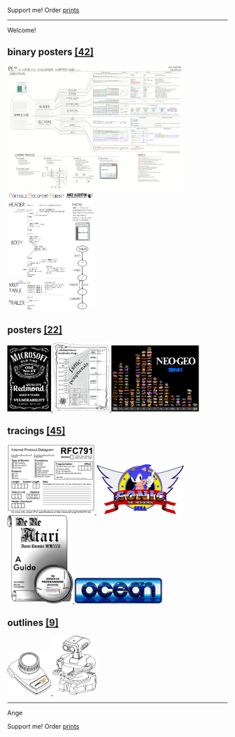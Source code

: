 Support me! Order [prints](http://prints.corkami.com/)

---
Welcome!

## binary posters <a href="binary/README.md">[42]
<img src="binary/PE101.png" width="400"><img src="binary/PDF.png" width="200"></a>

## posters <a href="posters/README.md">[22]
<img src="posters/MS067OldVuln.png" width="100"> <img src="posters/STM32F40xxx.png" width="130"> <img src="posters/NeoGeo.png" width="200"></a> 

## tracings <a href="tracing/README.md">[45]
<img src="tracing/rfc791.png" width="200"> <img src="tracing/sonic.png" width="200"> <img src="tracing/DeReAtari.png" width="150"> <img src="tracing/ocean.png" width="200"></a>

## outlines <a href="outline/README.md">[9]
<img src="outline/AtariCX30.png" width="100"> <img src="outline/rob.png" width="100"></a>

---
Ange

Support me! Order [prints](http://prints.corkami.com/)
